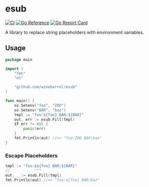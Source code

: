 # esub

[![CI](https://github.com/winebarrel/esub/actions/workflows/ci.yml/badge.svg)](https://github.com/winebarrel/esub/actions/workflows/ci.yml)
[![Go Reference](https://pkg.go.dev/badge/github.com/winebarrel/esub.svg)](https://pkg.go.dev/github.com/winebarrel/esub)
[![Go Report Card](https://goreportcard.com/badge/github.com/winebarrel/esub)](https://goreportcard.com/report/github.com/winebarrel/esub)

A library to replace string placeholders with environment variables.

## Usage

```go
package main

import (
	"fmt"
	"os"

	"github.com/winebarrel/esub"
)

func main() {
	os.Setenv("foo", "ZOO")
	os.Setenv("BAR", "baz")
	tmpl := "foo:${foo} BAR:${BAR}"
	out, err := esub.Fill(tmpl)
	if err != nil {
		panic(err)
	}
	fmt.Println(out) //=> "foo:ZOO BAR:baz"
}
```

### Escape Placeholders

```go
tmpl := "foo:$${foo} BAR:${BAR}"
//           ^^^
out, _ := esub.Fill(tmpl)
fmt.Println(out) //=> "foo:${foo} BAR:baz"
```
